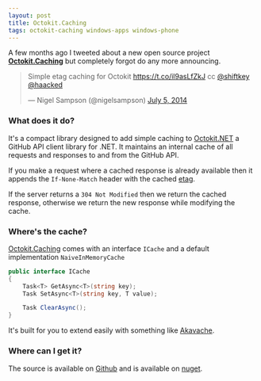 ```yaml
---
layout: post
title: Octokit.Caching
tags: octokit-caching windows-apps windows-phone
---
```


A few months ago I tweeted about a new open source project [**Octokit.Caching**][oct.cach] but completely forgot do any more announcing.

<blockquote class="twitter-tweet" lang="en"><p>Simple etag caching for Octokit <a href="https://t.co/il9asLfZkJ">https://t.co/il9asLfZkJ</a> cc <a href="https://twitter.com/shiftkey">@shiftkey</a> <a href="https://twitter.com/haacked">@haacked</a></p>&mdash; Nigel Sampson (@nigelsampson) <a href="https://twitter.com/nigelsampson/status/485379375550849025">July 5, 2014</a></blockquote>
<script async src="//platform.twitter.com/widgets.js" charset="utf-8"></script>

### What does it do?

It's a compact library designed to add simple caching to [Octokit.NET][oct] a GitHub API client library for .NET. It maintains an internal cache of all requests and responses to and from the GitHub API. 

If you make a request where a cached response is already available then it appends the `If-None-Match` header with the cached [etag][etag].

If the server returns a `304 Not Modified` then we return the cached response, otherwise we return the new response while modifying the cache.

### Where's the cache?

[Octokit.Caching][oct.cach] comes with an interface `ICache` and a default implementation `NaiveInMemoryCache`

``` csharp
public interface ICache
{
    Task<T> GetAsync<T>(string key);
    Task SetAsync<T>(string key, T value);

	Task ClearAsync();
}
``` 

It's built for you to extend easily with something like [Akavache][ak].

### Where can I get it?

The source is available on [Github][oct.cach] and is available on [nuget][ng].

[oct.cach]: https://github.com/nigel-sampson/octokit.caching
[oct]: https://github.com/octokit/octokit.net
[etag]: http://en.wikipedia.org/wiki/HTTP_ETag
[ak]: https://github.com/akavache/Akavache
[ng]: https://www.nuget.org/packages/Octokit.Caching/